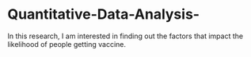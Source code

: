 # Quantitative-Data-Analysis-
In this research, I am interested in finding out the factors that impact the likelihood of people getting vaccine.
